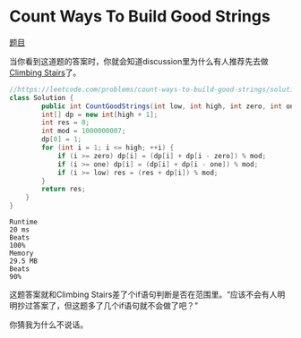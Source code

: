 # Count Ways To Build Good Strings

[题目](https://leetcode.com/problems/count-ways-to-build-good-strings/description/)

当你看到这道题的答案时，你就会知道discussion里为什么有人推荐先去做[Climbing Stairs](../Easy/Climbing%20Stairs.md)了。

```c#
//https://leetcode.com/problems/count-ways-to-build-good-strings/solutions/3518124/python3-c-java-easy-and-understand-dp/
class Solution {
        public int CountGoodStrings(int low, int high, int zero, int one) {
        int[] dp = new int[high + 1];
        int res = 0;
        int mod = 1000000007;
        dp[0] = 1;
        for (int i = 1; i <= high; ++i) {
            if (i >= zero) dp[i] = (dp[i] + dp[i - zero]) % mod;
            if (i >= one) dp[i] = (dp[i] + dp[i - one]) % mod;
            if (i >= low) res = (res + dp[i]) % mod;
        }
        return res;
    }
}
```

```
Runtime
20 ms
Beats
100%
Memory
29.5 MB
Beats
90%
```

这题答案就和Climbing Stairs差了个if语句判断是否在范围里。“应该不会有人明明抄过答案了，但这题多了几个if语句就不会做了吧？”

你猜我为什么不说话。
